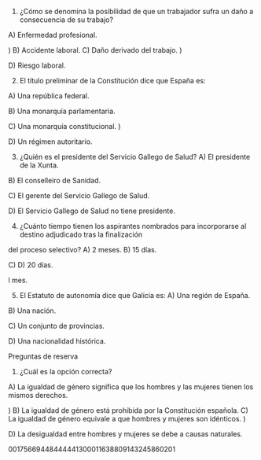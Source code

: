 
1. ¿Cómo se denomina la posibilidad de que un trabajador sufra un daño a consecuencia de su trabajo?

A) Enfermedad profesional.

)
B) Accidente laboral.
C) Daño derivado del trabajo.
)

D) Riesgo laboral.

2. El título preliminar de la Constitución dice que España es:

A) Una república federal.

B) Una monarquía parlamentaria.

C) Una monarquía constitucional.
)

D) Un régimen autoritario.

3. ¿Quién es el presidente del Servicio Gallego de Salud?
A) El presidente de la Xunta.

B) El conselleiro de Sanidad.

C) El gerente del Servicio Gallego de Salud.

D) El Servicio Gallego de Salud no tiene presidente.

4. ¿Cuánto tiempo tienen los aspirantes nombrados para incorporarse al destino adjudicado tras la finalización

del proceso selectivo?
A) 2 meses.
B) 15 días.

C)
D) 20 días.

l mes.

5. El Estatuto de autonomía dice que Galicia es:
A) Una región de España.

B) Una nación.

C) Un conjunto de provincias.

D) Una nacionalidad histórica.

Preguntas de reserva

1. ¿Cuál es la opción correcta?

A) La igualdad de género significa que los hombres y las mujeres tienen los mismos derechos.

)
B) La igualdad de género está prohibida por la Constitución española.
C) La igualdad de género equivale a que hombres y mujeres son idénticos.
)

D) La desigualdad entre hombres y mujeres se debe a causas naturales.

00175669448444441300011638809143245860201
